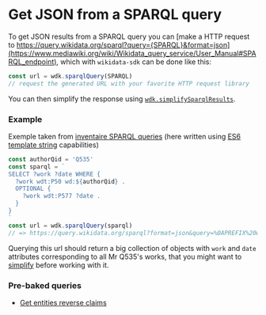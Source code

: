# Get JSON from a SPARQL query

To get JSON results from a SPARQL query you can [make a HTTP request to https://query.wikidata.org/sparql?query={SPARQL}&format=json](https://www.mediawiki.org/wiki/Wikidata_query_service/User_Manual#SPARQL_endpoint), which with `wikidata-sdk` can be done like this:
```js
const url = wdk.sparqlQuery(SPARQL)
// request the generated URL with your favorite HTTP request library
```
You can then simplify the response using [`wdk.simplifySparqlResults`](simplify_sparql_results.md).

### Example

Exemple taken from [inventaire SPARQL queries](https://github.com/inventaire/inventaire/tree/master/server/data/wikidata/queries) (here written using [ES6 template string](https://developer.mozilla.org/en/docs/Web/JavaScript/Reference/template_strings) capabilities)
```js
const authorQid = 'Q535'
const sparql = `
SELECT ?work ?date WHERE {
  ?work wdt:P50 wd:${authorQid} .
  OPTIONAL {
    ?work wdt:P577 ?date .
  }
}
`
const url = wdk.sparqlQuery(sparql)
// => https://query.wikidata.org/sparql?format=json&query=%0APREFIX%20wd%3A%20%3Chttp%3A%2F%2Fwww.wikidata.org%2Fentity%2F%3E%0APREFIX%20wdt%3A%20%3Chttp%3A%2F%2Fwww.wikidata.org%2Fprop%2Fdirect%2F%3E%0A%0ASELECT%20%3Fwork%20%3Fdate%20WHERE%20%7B%0A%20%20%3Fwork%20wdt%3AP50%20wd%3AQ535%20.%0A%20%20OPTIONAL%20%7B%0A%20%20%20%20%3Fwork%20wdt%3AP577%20%3Fdate%20.%0A%20%20%7D%0A%7D%0A

```
Querying this url should return a big collection of objects with `work` and `date` attributes corresponding to all Mr Q535's works, that you might want to [simplify](simplify_sparql_results.md) before working with it.

### Pre-baked queries
* [Get entities reverse claims](get_entities_reverse_claims.md)
